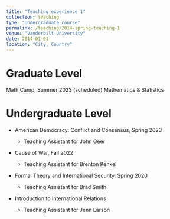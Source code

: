 ```yaml
---
title: "Teaching experience 1"
collection: teaching
type: "Undergraduate course"
permalink: /teaching/2014-spring-teaching-1
venue: "Vanderbilt University"
date: 2014-01-01
location: "City, Country"
---
```



Graduate Level
======

Math Camp, Summer 2023 (scheduled)
Mathematics & Statistics


Undergraduate Level
======

* American Democracy: Conflict and Consensus, Spring 2023
  * Teaching Assistant for John Geer

* Cause of War, Fall 2022
  * Teaching Assistant for Brenton Kenkel

* Formal Theory and International Security, Spring 2020
  * Teaching Assistant for Brad Smith

* Introduction to International Relations
  * Teaching Assistant for Jenn Larson


